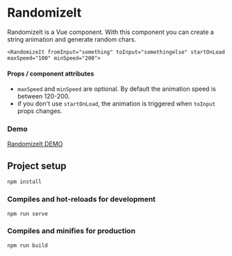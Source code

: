 # RandomizeIt

RandomizeIt is a Vue component. With this component you can create a string animation and generate random chars.

```
<RandomizeIt fromInput="something" toInput="somethingelse" startOnLoad maxSpeed="100" minSpeed="200">
```

#### Props / component attributes

- `maxSpeed` and `minSpeed` are optional. By default the animation speed is between 120-200.
- if you don't use `startOnLoad`, the animation is triggered when `toInput` props changes.

### Demo

[RandomizeIt DEMO](https://tiuscia.github.io/randomizeIt/)

## Project setup

```
npm install
```

### Compiles and hot-reloads for development

```
npm run serve
```

### Compiles and minifies for production

```
npm run build
```
